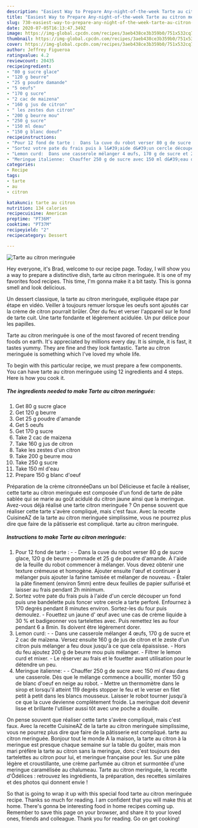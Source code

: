 ```yaml
---
description: "Easiest Way to Prepare Any-night-of-the-week Tarte au citron meringuée"
title: "Easiest Way to Prepare Any-night-of-the-week Tarte au citron meringuée"
slug: 730-easiest-way-to-prepare-any-night-of-the-week-tarte-au-citron-meringuee
date: 2020-07-05T16:13:47.349Z
image: https://img-global.cpcdn.com/recipes/3aeb438ce3b359b0/751x532cq70/tarte-au-citron-meringuee-photo-principale-de-la-recette.jpg
thumbnail: https://img-global.cpcdn.com/recipes/3aeb438ce3b359b0/751x532cq70/tarte-au-citron-meringuee-photo-principale-de-la-recette.jpg
cover: https://img-global.cpcdn.com/recipes/3aeb438ce3b359b0/751x532cq70/tarte-au-citron-meringuee-photo-principale-de-la-recette.jpg
author: Jeffrey Figueroa
ratingvalue: 4.2
reviewcount: 20435
recipeingredient:
- "80 g sucre glace"
- "120 g beurre"
- "25 g poudre damande"
- "5 oeufs"
- "170 g sucre"
- "2 cac de maizena"
- "160 g jus de citron"
- " les zestes dun citron"
- "200 g beurre mou"
- "250 g sucre"
- "150 ml deau"
- "150 g blanc doeuf"
recipeinstructions:
- "Pour 12 fond de tarte :  Dans la cuve du robot verser 80 g de sucre glace, 120 g de beurre pommade et 25 g de poudre d&#39;amande. À l&#39;aide de la feuille du robot commencer à mélanger. Vous devez obtenir une texture crémeuse et homogène. Ajouter ensuite l&#39;œuf et continuer à mélanger puis ajouter la farine tamisée et mélanger de nouveau. Étaler la pâte finement (environ 5mm) entre deux feuilles de papier sulfurisé et laisser au frais pendant 2h minimum."
- "Sortez votre pate du frais puis à l&#39;aide d&#39;un cercle découper un fond puis une bandelette puis foncer votre cercle a tarte perforé. Enfournez à 170 degrés pendant 8 minutes environ. Sortez-les du four puis demoulez. Fouettez un jaune d&#39; œuf avec une cas de crème liquide à 30 % et badigeonner vos tartelettes avec. Puis remettez les au four pendant 6 a 8min. Ils doivent être légèrement dorer."
- "Lemon curd:  Dans une casserole mélanger 4 œufs, 170 g de sucre et 2 cac de maïzena. Versez ensuite 160 g de jus de citron et le zeste d&#39;un citron puis mélanger a feu doux jusqu&#39;à ce que cela épaississe. Hors du feu ajoutez 200 g de beurre mou puis mélanger. Filtrer le lemon curd et mixer. Le réserver au frais et le fouetter avant utilisation pour le détendre un peu."
- "Meringue italienne:  Chauffer 250 g de sucre avec 150 ml d&#39;eau dans une casserole. Dès que le mélange commence a bouillir, monter 150 g de blanc d&#39;oeuf en neige au robot. Mettre un thermomètre dans le sirop et lorsqu&#39;il atteint 119 degrés stopper le feu et le verser en filet petit à petit dans les blancs mousseux. Laisser le robot tourner jusqu&#39;à ce que la cuve devienne complètement froide. La meringue doit devenir lisse et brillante l&#39;utiliser aussi tôt avec une poche a douille."
categories:
- Recipe
tags:
- tarte
- au
- citron

katakunci: tarte au citron 
nutrition: 134 calories
recipecuisine: American
preptime: "PT36M"
cooktime: "PT37M"
recipeyield: "2"
recipecategory: Dessert

---
```



![Tarte au citron meringuée](https://img-global.cpcdn.com/recipes/3aeb438ce3b359b0/751x532cq70/tarte-au-citron-meringuee-photo-principale-de-la-recette.jpg)

Hey everyone, it's Brad, welcome to our recipe page. Today, I will show you a way to prepare a distinctive dish, tarte au citron meringuée. It is one of my favorites food recipes. This time, I'm gonna make it a bit tasty. This is gonna smell and look delicious.

Un dessert classique, la tarte au citron meringuée, expliquée étape par étape en vidéo. Veiller à toujours remuer lorsque les oeufs sont ajoutés car la crème de citron pourrait brûler. Ôter du feu et verser l&#39;appareil sur le fond de tarte cuit. Une tarte fondante et légèrement acidulée. Un pur délice pour les papilles.

Tarte au citron meringuée is one of the most favored of recent trending foods on earth. It's appreciated by millions every day. It is simple, it is fast, it tastes yummy. They are fine and they look fantastic. Tarte au citron meringuée is something which I've loved my whole life.


To begin with this particular recipe, we must prepare a few components. You can have tarte au citron meringuée using 12 ingredients and 4 steps. Here is how you cook it.

<!--inarticleads1-->

##### The ingredients needed to make Tarte au citron meringuée:

1. Get 80 g sucre glace
1. Get 120 g beurre
1. Get 25 g poudre d&#39;amande
1. Get 5 oeufs
1. Get 170 g sucre
1. Take 2 cac de maizena
1. Take 160 g jus de citron
1. Take  les zestes d&#39;un citron
1. Take 200 g beurre mou
1. Take 250 g sucre
1. Take 150 ml d&#39;eau
1. Prepare 150 g blanc d&#39;oeuf


Préparation de la crème citronnéeDans un bol Délicieuse et facile à réaliser, cette tarte au citron meringuée est composée d&#39;un fond de tarte de pâte sablée qui se marie au goût acidulé du citron jaune ainsi que la meringue. Avez-vous déjà réalisé une tarte citron meringuée ? On pense souvent que réaliser cette tarte s&#39;avère compliqué, mais c&#39;est faux. Avec la recette CuisineAZ de la tarte au citron meringuée simplissime, vous ne pourrez plus dire que faire de la pâtisserie est compliqué. tarte au citron meringuée. 

<!--inarticleads2-->

##### Instructions to make Tarte au citron meringuée:

1. Pour 12 fond de tarte : -  - Dans la cuve du robot verser 80 g de sucre glace, 120 g de beurre pommade et 25 g de poudre d&#39;amande. À l&#39;aide de la feuille du robot commencer à mélanger. Vous devez obtenir une texture crémeuse et homogène. Ajouter ensuite l&#39;œuf et continuer à mélanger puis ajouter la farine tamisée et mélanger de nouveau. - Étaler la pâte finement (environ 5mm) entre deux feuilles de papier sulfurisé et laisser au frais pendant 2h minimum.
1. Sortez votre pate du frais puis à l&#39;aide d&#39;un cercle découper un fond puis une bandelette puis foncer votre cercle a tarte perforé. Enfournez à 170 degrés pendant 8 minutes environ. Sortez-les du four puis demoulez. - Fouettez un jaune d&#39; œuf avec une cas de crème liquide à 30 % et badigeonner vos tartelettes avec. Puis remettez les au four pendant 6 a 8min. Ils doivent être légèrement dorer.
1. Lemon curd: -  - Dans une casserole mélanger 4 œufs, 170 g de sucre et 2 cac de maïzena. Versez ensuite 160 g de jus de citron et le zeste d&#39;un citron puis mélanger a feu doux jusqu&#39;à ce que cela épaississe. - Hors du feu ajoutez 200 g de beurre mou puis mélanger. - Filtrer le lemon curd et mixer. - Le réserver au frais et le fouetter avant utilisation pour le détendre un peu.
1. Meringue italienne: -  - Chauffer 250 g de sucre avec 150 ml d&#39;eau dans une casserole. Dès que le mélange commence a bouillir, monter 150 g de blanc d&#39;oeuf en neige au robot. - Mettre un thermomètre dans le sirop et lorsqu&#39;il atteint 119 degrés stopper le feu et le verser en filet petit à petit dans les blancs mousseux. Laisser le robot tourner jusqu&#39;à ce que la cuve devienne complètement froide. La meringue doit devenir lisse et brillante l&#39;utiliser aussi tôt avec une poche a douille.


On pense souvent que réaliser cette tarte s&#39;avère compliqué, mais c&#39;est faux. Avec la recette CuisineAZ de la tarte au citron meringuée simplissime, vous ne pourrez plus dire que faire de la pâtisserie est compliqué. tarte au citron meringuée. Bonjour tout le monde A la maison, la tarte au citron à la meringue est presque chaque semaine sur la table du goûter, mais mon mari préfère la tarte au citron sans la meringue, donc c&#39;est toujours des tartelettes au citron pour lui, et meringue française pour les. Sur une pâte légère et croustillante, une crème parfumée au citron et surmontée d&#39;une meringue caramélisée au chalumeau. Tarte au citron meringuée, la recette d&#39;Ôdélices : retrouvez les ingrédients, la préparation, des recettes similaires et des photos qui donnent envie ! 

So that is going to wrap it up with this special food tarte au citron meringuée recipe. Thanks so much for reading. I am confident that you will make this at home. There's gonna be interesting food in home recipes coming up. Remember to save this page on your browser, and share it to your loved ones, friends and colleague. Thank you for reading. Go on get cooking!
